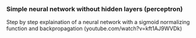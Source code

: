 ### Simple neural network without hidden layers (perceptron)

Step by step explaination of a neural network with a sigmoid normalizing function and backpropagation (youtube.com/watch?v=kft1AJ9WVDk)
